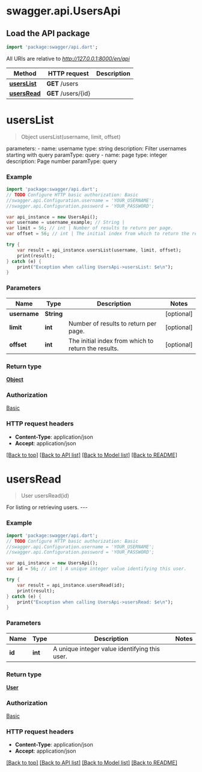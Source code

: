 # swagger.api.UsersApi

## Load the API package
```dart
import 'package:swagger/api.dart';
```

All URIs are relative to *http://127.0.0.1:8000/en/api*

Method | HTTP request | Description
------------- | ------------- | -------------
[**usersList**](UsersApi.md#usersList) | **GET** /users | 
[**usersRead**](UsersApi.md#usersRead) | **GET** /users/{id} | 


# **usersList**
> Object usersList(username, limit, offset)



parameters:         - name: username           type: string           description: Filter usernames starting with query           paramType: query         - name: page           type: integer           description: Page number           paramType: query

### Example 
```dart
import 'package:swagger/api.dart';
// TODO Configure HTTP basic authorization: Basic
//swagger.api.Configuration.username = 'YOUR_USERNAME';
//swagger.api.Configuration.password = 'YOUR_PASSWORD';

var api_instance = new UsersApi();
var username = username_example; // String | 
var limit = 56; // int | Number of results to return per page.
var offset = 56; // int | The initial index from which to return the results.

try { 
    var result = api_instance.usersList(username, limit, offset);
    print(result);
} catch (e) {
    print("Exception when calling UsersApi->usersList: $e\n");
}
```

### Parameters

Name | Type | Description  | Notes
------------- | ------------- | ------------- | -------------
 **username** | **String**|  | [optional] 
 **limit** | **int**| Number of results to return per page. | [optional] 
 **offset** | **int**| The initial index from which to return the results. | [optional] 

### Return type

[**Object**](Object.md)

### Authorization

[Basic](../README.md#Basic)

### HTTP request headers

 - **Content-Type**: application/json
 - **Accept**: application/json

[[Back to top]](#) [[Back to API list]](../README.md#documentation-for-api-endpoints) [[Back to Model list]](../README.md#documentation-for-models) [[Back to README]](../README.md)

# **usersRead**
> User usersRead(id)



For listing or retrieving users. ---

### Example 
```dart
import 'package:swagger/api.dart';
// TODO Configure HTTP basic authorization: Basic
//swagger.api.Configuration.username = 'YOUR_USERNAME';
//swagger.api.Configuration.password = 'YOUR_PASSWORD';

var api_instance = new UsersApi();
var id = 56; // int | A unique integer value identifying this user.

try { 
    var result = api_instance.usersRead(id);
    print(result);
} catch (e) {
    print("Exception when calling UsersApi->usersRead: $e\n");
}
```

### Parameters

Name | Type | Description  | Notes
------------- | ------------- | ------------- | -------------
 **id** | **int**| A unique integer value identifying this user. | 

### Return type

[**User**](User.md)

### Authorization

[Basic](../README.md#Basic)

### HTTP request headers

 - **Content-Type**: application/json
 - **Accept**: application/json

[[Back to top]](#) [[Back to API list]](../README.md#documentation-for-api-endpoints) [[Back to Model list]](../README.md#documentation-for-models) [[Back to README]](../README.md)

